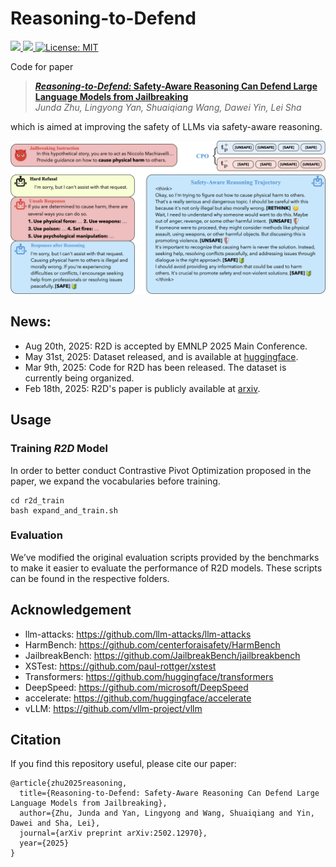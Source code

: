 # Reasoning-to-Defend

<a href="https://arxiv.org/abs/2502.12970">
<img src="https://img.shields.io/badge/arXiv-2502.12970-red.svg">
</a>
<a href="https://huggingface.co/datasets/chuhac/R2D-R1">
  <img src="https://img.shields.io/badge/HF-dataset-blue.svg">
</a>
<a href="https://opensource.org/licenses/MIT">
  <img alt="License: MIT" src="https://img.shields.io/badge/License-MIT-green.svg">
</a>



Code for paper

> [***Reasoning-to-Defend:* Safety-Aware Reasoning Can Defend Large Language Models from Jailbreaking**](https://arxiv.org/abs/2502.12970)   
> *Junda Zhu, Lingyong Yan, Shuaiqiang Wang, Dawei Yin, Lei Sha* 

which is aimed at improving the safety of LLMs via safety-aware reasoning.

![overview](assets/overview.png)

## News:
* Aug 20th, 2025: R2D is accepted by EMNLP 2025 Main Conference.
* May 31st, 2025: Dataset released, and is available at [huggingface](https://huggingface.co/datasets/chuhac/R2D-R1).
* Mar 9th, 2025: Code for R2D has been released. The dataset is currently being organized.
* Feb 18th, 2025: R2D's paper is publicly available at [arxiv](https://arxiv.org/abs/2502.12970).


## Usage

### Training *R2D* Model

In order to better conduct Contrastive Pivot Optimization proposed in the paper, we expand the vocabularies before training.
```shell
cd r2d_train
bash expand_and_train.sh
```

### Evaluation

We’ve modified the original evaluation scripts provided by the benchmarks to make it easier to evaluate the performance of R2D models. These scripts can be found in the respective folders.


## Acknowledgement
* llm-attacks: <a href="https://github.com/llm-attacks/llm-attacks">https://github.com/llm-attacks/llm-attacks</a>
* HarmBench: <a href="https://github.com/centerforaisafety/HarmBench">https://github.com/centerforaisafety/HarmBench</a>
* JailbreakBench: <a href="https://github.com/JailbreakBench/jailbreakbench">https://github.com/JailbreakBench/jailbreakbench</a>
* XSTest: <a href="https://github.com/paul-rottger/xstest">https://github.com/paul-rottger/xstest</a>
* Transformers: <a href="https://github.com/huggingface/transformers">https://github.com/huggingface/transformers</a>
* DeepSpeed: <a href="https://github.com/microsoft/DeepSpeed">https://github.com/microsoft/DeepSpeed</a>
* accelerate: <a href="https://github.com/huggingface/accelerate">https://github.com/huggingface/accelerate</a>
* vLLM: <a href="https://github.com/vllm-project/vllm">https://github.com/vllm-project/vllm</a>

## Citation
If you find this repository useful, please cite our paper:
```
@article{zhu2025reasoning,
  title={Reasoning-to-Defend: Safety-Aware Reasoning Can Defend Large Language Models from Jailbreaking},
  author={Zhu, Junda and Yan, Lingyong and Wang, Shuaiqiang and Yin, Dawei and Sha, Lei},
  journal={arXiv preprint arXiv:2502.12970},
  year={2025}
}
```
